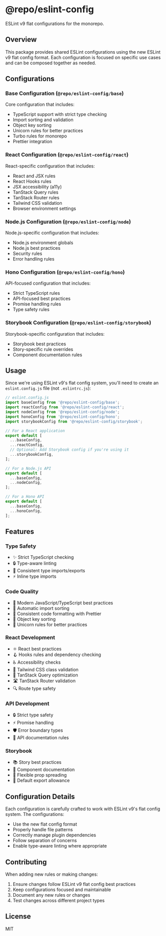 # @repo/eslint-config

ESLint v9 flat configurations for the monorepo.

## Overview

This package provides shared ESLint configurations using the new ESLint v9 flat config format. Each configuration is focused on specific use cases and can be composed together as needed.

## Configurations

### Base Configuration (`@repo/eslint-config/base`)

Core configuration that includes:

- TypeScript support with strict type checking
- Import sorting and validation
- Object key sorting
- Unicorn rules for better practices
- Turbo rules for monorepo
- Prettier integration

### React Configuration (`@repo/eslint-config/react`)

React-specific configuration that includes:

- React and JSX rules
- React Hooks rules
- JSX accessibility (a11y)
- TanStack Query rules
- TanStack Router rules
- Tailwind CSS validation
- Browser environment settings

### Node.js Configuration (`@repo/eslint-config/node`)

Node.js-specific configuration that includes:

- Node.js environment globals
- Node.js best practices
- Security rules
- Error handling rules

### Hono Configuration (`@repo/eslint-config/hono`)

API-focused configuration that includes:

- Strict TypeScript rules
- API-focused best practices
- Promise handling rules
- Type safety rules

### Storybook Configuration (`@repo/eslint-config/storybook`)

Storybook-specific configuration that includes:

- Storybook best practices
- Story-specific rule overrides
- Component documentation rules

## Usage

Since we're using ESLint v9's flat config system, you'll need to create an `eslint.config.js` file (not `.eslintrc.js`):

```js
// eslint.config.js
import baseConfig from '@repo/eslint-config/base';
import reactConfig from '@repo/eslint-config/react';
import nodeConfig from '@repo/eslint-config/node';
import honoConfig from '@repo/eslint-config/hono';
import storybookConfig from '@repo/eslint-config/storybook';

// For a React application
export default [
  ...baseConfig,
  ...reactConfig,
  // Optional: Add Storybook config if you're using it
  ...storybookConfig,
];

// For a Node.js API
export default [
  ...baseConfig,
  ...nodeConfig,
];

// For a Hono API
export default [
  ...baseConfig,
  ...honoConfig,
];
```

## Features

### Type Safety

- ✨ Strict TypeScript checking
- 🔒 Type-aware linting
- 📝 Consistent type imports/exports
- ⚡ Inline type imports

### Code Quality

- 🎯 Modern JavaScript/TypeScript best practices
- 🔄 Automatic import sorting
- 🎨 Consistent code formatting with Prettier
- 🔑 Object key sorting
- 🦄 Unicorn rules for better practices

### React Development

- ⚛️ React best practices
- 🪝 Hooks rules and dependency checking
- ♿ Accessibility checks
- 🎨 Tailwind CSS class validation
- 🔄 TanStack Query optimization
- 🛣️ TanStack Router validation
- 🔍 Route type safety

### API Development

- 🔒 Strict type safety
- ⚡ Promise handling
- 🛡️ Error boundary types
- 📝 API documentation rules

### Storybook

- 📚 Story best practices
- 🎨 Component documentation
- 🔧 Flexible prop spreading
- 📝 Default export allowance

## Configuration Details

Each configuration is carefully crafted to work with ESLint v9's flat config system. The configurations:

- Use the new flat config format
- Properly handle file patterns
- Correctly manage plugin dependencies
- Follow separation of concerns
- Enable type-aware linting where appropriate

## Contributing

When adding new rules or making changes:

1. Ensure changes follow ESLint v9 flat config best practices
2. Keep configurations focused and maintainable
3. Document any new rules or changes
4. Test changes across different project types

## License

MIT
